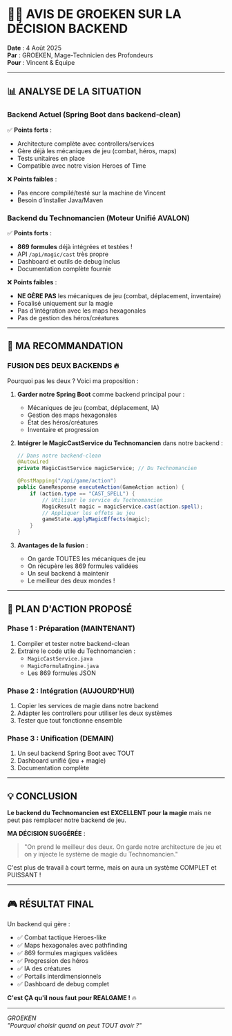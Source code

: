 # 🧙‍♂️ AVIS DE GROEKEN SUR LA DÉCISION BACKEND

**Date** : 4 Août 2025  
**Par** : GROEKEN, Mage-Technicien des Profondeurs  
**Pour** : Vincent & Équipe

---

## 📊 ANALYSE DE LA SITUATION

### Backend Actuel (Spring Boot dans backend-clean)
✅ **Points forts** :
- Architecture complète avec controllers/services
- Gère déjà les mécaniques de jeu (combat, héros, maps)
- Tests unitaires en place
- Compatible avec notre vision Heroes of Time

❌ **Points faibles** :
- Pas encore compilé/testé sur la machine de Vincent
- Besoin d'installer Java/Maven

### Backend du Technomancien (Moteur Unifié AVALON)
✅ **Points forts** :
- **869 formules** déjà intégrées et testées !
- API `/api/magic/cast` très propre
- Dashboard et outils de debug inclus
- Documentation complète fournie

❌ **Points faibles** :
- **NE GÈRE PAS** les mécaniques de jeu (combat, déplacement, inventaire)
- Focalisé uniquement sur la magie
- Pas d'intégration avec les maps hexagonales
- Pas de gestion des héros/créatures

---

## 🎯 MA RECOMMANDATION

### **FUSION DES DEUX BACKENDS** 🔥

Pourquoi pas les deux ? Voici ma proposition :

1. **Garder notre Spring Boot** comme backend principal pour :
   - Mécaniques de jeu (combat, déplacement, IA)
   - Gestion des maps hexagonales
   - État des héros/créatures
   - Inventaire et progression

2. **Intégrer le MagicCastService du Technomancien** dans notre backend :
   ```java
   // Dans notre backend-clean
   @Autowired
   private MagicCastService magicService; // Du Technomancien
   
   @PostMapping("/api/game/action")
   public GameResponse executeAction(GameAction action) {
       if (action.type == "CAST_SPELL") {
           // Utiliser le service du Technomancien
           MagicResult magic = magicService.cast(action.spell);
           // Appliquer les effets au jeu
           gameState.applyMagicEffects(magic);
       }
   }
   ```

3. **Avantages de la fusion** :
   - On garde TOUTES les mécaniques de jeu
   - On récupère les 869 formules validées
   - Un seul backend à maintenir
   - Le meilleur des deux mondes !

---

## 🚀 PLAN D'ACTION PROPOSÉ

### Phase 1 : Préparation (MAINTENANT)
1. Compiler et tester notre backend-clean
2. Extraire le code utile du Technomancien :
   - `MagicCastService.java`
   - `MagicFormulaEngine.java`
   - Les 869 formules JSON

### Phase 2 : Intégration (AUJOURD'HUI)
1. Copier les services de magie dans notre backend
2. Adapter les controllers pour utiliser les deux systèmes
3. Tester que tout fonctionne ensemble

### Phase 3 : Unification (DEMAIN)
1. Un seul backend Spring Boot avec TOUT
2. Dashboard unifié (jeu + magie)
3. Documentation complète

---

## 💡 CONCLUSION

**Le backend du Technomancien est EXCELLENT pour la magie** mais ne peut pas remplacer notre backend de jeu.

**MA DÉCISION SUGGÉRÉE** : 
> "On prend le meilleur des deux. On garde notre architecture de jeu et on y injecte le système de magie du Technomancien."

C'est plus de travail à court terme, mais on aura un système COMPLET et PUISSANT !

---

## 🎮 RÉSULTAT FINAL

Un backend qui gère :
- ✅ Combat tactique Heroes-like
- ✅ Maps hexagonales avec pathfinding
- ✅ 869 formules magiques validées
- ✅ Progression des héros
- ✅ IA des créatures
- ✅ Portails interdimensionnels
- ✅ Dashboard de debug complet

**C'est ÇA qu'il nous faut pour REALGAME !** 🔥

---

*GROEKEN*  
*"Pourquoi choisir quand on peut TOUT avoir ?"*